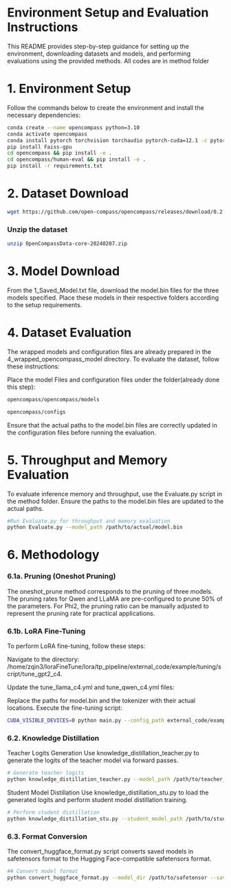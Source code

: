 
# Environment Setup and Evaluation Instructions

This README provides step-by-step guidance for setting up the environment, downloading datasets and models, and performing evaluations using the provided methods. All codes are in method folder

# 1. Environment Setup

Follow the commands below to create the environment and install the necessary dependencies:


```bash
conda create --name opencompass python=3.10 
conda activate opencompass
conda install pytorch torchvision torchaudio pytorch-cuda=12.1 -c pytorch -c nvidia
pip install Faiss-gpu
cd opencompass && pip install -e .
cd opencompass/human-eval && pip install -e .
pip install -r requirements.txt
```

# 2. Dataset Download

```bash
wget https://github.com/open-compass/opencompass/releases/download/0.2.2.rc1/OpenCompassData-core-20240207.zip
```

### Unzip the dataset
```bash 
unzip OpenCompassData-core-20240207.zip
```

# 3. Model Download
From the 1_Saved_Model.txt file, download the model.bin files for the three models specified. Place these models in their respective folders according to the setup requirements.

# 4. Dataset Evaluation
The wrapped models and configuration files are already prepared in the 4_wrapped_opencompass_model directory. To evaluate the dataset, follow these instructions:

Place the model Files and configuration files under the folder(already done this step):
```bash
opencompass/opencompass/models

opencompass/configs
```
Ensure that the actual paths to the model.bin files are correctly updated in the configuration files before running the evaluation.

# 5. Throughput and Memory Evaluation
To evaluate inference memory and throughput, use the Evaluate.py script in the method folder. Ensure the paths to the model.bin files are updated to the actual paths.

```bash
#Run Evaluate.py for throughput and memory evaluation
python Evaluate.py --model_path /path/to/actual/model.bin
```

# 6. Methodology
### 6.1a. Pruning (Oneshot Pruning)
The oneshot_prune method corresponds to the pruning of three models. The pruning rates for Qwen and LLaMA are pre-configured to prune 50% of the parameters. For Phi2, the pruning ratio can be manually adjusted to represent the pruning rate for practical applications.

### 6.1b. LoRA Fine-Tuning
To perform LoRA fine-tuning, follow these steps:

Navigate to the directory:
/home/zqin3/loraFineTune/lora/tp_pipeline/external_code/example/tuning/script/tune_gpt2_c4.

Update the tune_llama_c4.yml and tune_qwen_c4.yml files:

Replace the paths for model.bin and the tokenizer with their actual locations.
Execute the fine-tuning script:

```bash
CUDA_VISIBLE_DEVICES=0 python main.py --config_path external_code/example/tuning/script/
```

### 6.2. Knowledge Distillation
Teacher Logits Generation
Use knowledge_distillation_teacher.py to generate the logits of the teacher model via forward passes.

```bash
# Generate teacher logits
python knowledge_distillation_teacher.py --model_path /path/to/teacher_model --output_dir /path/to/output/logits
```

Student Model Distillation
Use knowledge_distillation_stu.py to load the generated logits and perform student model distillation training.

```bash
# Perform student distillation
python knowledge_distillation_stu.py --student_model_path /path/to/student_model --teacher_logits_dir /path/to/logits --output_dir /path/to/output/student_model
```

### 6.3. Format Conversion
The convert_huggface_format.py script converts saved models in safetensors format to the Hugging Face-compatible safetensors format.

```bash
## Convert model format
python convert_huggface_format.py --model_dir /path/to/safetensor --save_dir /path/to/hugging
